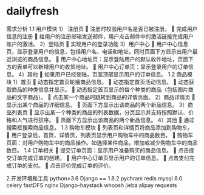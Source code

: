 # dailyfresh
需求分析
1.1  用户模块
1） 注册页
	注册时校验用户名是否已被注册。
	完成用户信息的注册
	给用户的注册邮箱发送邮件，用户点击邮件中的激活链接完成用户账户的激活。
2）登陆页
	实现用户的登录功能
3）用户中心
	用户中心信息页，显示登录用户的信息，包括用户名、电话和地址，同时页面下方显示出用户最近浏览的商品信息。
	用户中心地址页：显示登陆用户的默认收件地址，页面下方的表单可以新增用户的收货地址。
	用户中心订单页：显示登录用户的订单信息。
4）其他
	如果用户已经登陆，页面顶部显示用户的订单信息。
1.2  商品模块
1）首页
	动态指定首页轮播商品信息。
	动态指定首页活动信息。
	动态获取商品的种类信息并显示。
	动态指定首页显示的每个种类的商品（包括图片商品的文字商品）。
	点击某一个商品时跳转到商品的详情页面。
2）商品详情页
	显示出某个商品的详细信息。
	页面下方显示出该商品的两个新品信息。
3）商品列表页
	显示出某一个种类的商品的列表数据，分页显示并支持按照默认、价格和人气进行排序。
	页面下方显示出该商品的两个新品信息。
4）其他
	通过搜索框搜索商品信息。
1.3  购物车模块
	列表页和详情页将商品添加到购物车。
	用户登录后，首页，详情页，列表页显示用户购物车中的商品数目。
	购物车页面：对用户购物车中的商品操作。如选择某件商品，增加或减少购物车中的商品数目。
1.4  订单相关
	提交订单页面：显示用户准备购买的商品信息。
	点击提交订单完成订单的创建。
	用户中心订单页显示用户的订单信息。
	点击支付完成订单的支付。
	点击评价完成订单的评价。

2 开发环境和工具
python>3.6
Django == 1.8.2
pychram
redis
mysql 8.0
celery
fastDFS
nginx
Django-haystack
whoosh
jieba
alipay
requests
